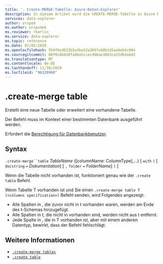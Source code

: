 ```yaml
---
title: '. Create-MERGE-Tabelle: Azure-Daten-Explorer'
description: In diesem Artikel wird die CREATE-MERGE-Tabelle in Azure Daten-Explorer beschrieben.
services: data-explorer
author: orspod
ms.author: orspodek
ms.reviewer: rkarlin
ms.service: data-explorer
ms.topic: reference
ms.date: 07/05/2020
ms.openlocfilehash: 554f6ed623b5a3be12a360fab0b1d5aa6eb4c084
ms.sourcegitcommit: 80f0c8b410fa4ba5ccecd96ae3803ce25db4a442
ms.translationtype: MT
ms.contentlocale: de-DE
ms.lasthandoff: 11/30/2020
ms.locfileid: "96320960"
---
```

# <a name="create-merge-table"></a>.create-merge table

Erstellt eine neue Tabelle oder erweitert eine vorhandene Tabelle. 

Der Befehl muss im Kontext einer bestimmten Datenbank ausgeführt werden. 

Erfordert die [Berechtigung für Datenbankbenutzer](../management/access-control/role-based-authorization.md).

## <a name="syntax"></a>Syntax

`.create-merge``table` *TableName* ([columnName: ColumnType],...)  [ `with` `(` [ `docstring` `=` *Dokumentation*] [ `,` `folder` `=` *FolderName*] `)` ]

Wenn die Tabelle nicht vorhanden ist, funktioniert genau wie der `.create table` Befehl.

Wenn Tabelle T vorhanden ist und Sie einen `.create-merge table T (<columns specification>)` Befehl senden, wird Folgendes angezeigt:

* Alle Spalten in <columns specification> , die zuvor nicht in t vorhanden waren, werden am Ende des t-Schemas hinzugefügt.
* Alle Spalten in t, die nicht in vorhanden sind, <columns specification> werden nicht aus t entfernt.
* Jede Spalte in <columns specification> , die in T vorhanden ist, aber mit einem anderen Datentyp, bewirkt, dass der Befehl fehlschlägt.

## <a name="see-also"></a>Weitere Informationen

* [`.create-merge tables`](create-merge-tables-command.md)
* [`.create table`](create-table-command.md)

